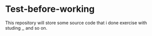 # Test-before-working
This repository will store some source code that i done exercise with studing <The first head Python>,<core python programming>,
<Data StructureA bout Python> and so on.

